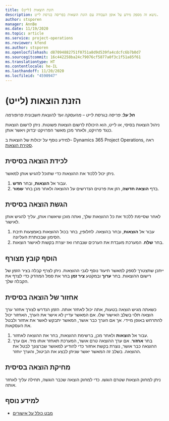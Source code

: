 ```yaml
---
title: הזנת הוצאות (לייט)
description: נושא זה מספק מידע על אופן העבודה עם הזנת הוצאות בפריסה בגרסת לייט.
author: stsporen
manager: AnnBe
ms.date: 11/19/2020
ms.topic: article
ms.service: project-operations
ms.reviewer: kfend
ms.author: stsporen
ms.openlocfilehash: d87094882751f0751a8d9d539fa4cdcfc6b7b0d7
ms.sourcegitcommit: 16c442258ba24c79076cf5877a0f3c1f51a85f61
ms.translationtype: HT
ms.contentlocale: he-IL
ms.lasthandoff: 11/20/2020
ms.locfileid: "4590947"
---
```

# <a name="expense-entry-lite"></a>הזנת הוצאות (לייט)

_**חל על**: פריסה בגרסת לייט – מהעסקה ועד להוצאת חשבונית פרופורמה_

ניהול הוצאות בסיסי, או לייט, הוא היכולת לרשום הוצאות פשוטות. ניתן לרשום הוצאות כנגד פרויקט, ולאחר מכן מאשר הפרויקט יבדוק ויאשר אותן.

למידע נוסף על יכולות של הוצאות ב- Dynamics 365 Project Operations, ראה [סקירת הוצאות](expense-overview.md).

## <a name="capture-a-basic-expense"></a>לכידת הוצאה בסיסית

ניתן יכול ללכוד את ההוצאות כדי שתוכל להגיש אותן למאשר.

1. עבור אל **הוצאות**, ובחר **חדש**.
2. בדף **הוצאה חדשה**, הזן את פרטים הנדרשים על ההוצאה ולאחר מכן בחר **שמור**.

## <a name="submit-a-basic-expense"></a>הגשת הוצאה בסיסית

לאחר שסיימת ללכוד את כל ההוצאות שלך, ואתה מוכן שיאשרו אותן, עליך להגיש אותן לאישור.

1. עבור אל **הוצאות**, ובחר בהוצאה. לחלופין, בחר בכול ההוצאות באמצעות תיבת הסימון שבכותרת העליונה.
2. בחר **שלח**. המערכת מעבדת את הערכים שנבחרו ואז יוצרת בקשות לאישור הוצאות.

## <a name="add-an-attachment"></a>הוסף קובץ מצורף

ייתכן שתצטרך לספק למאשר תיעוד נוסף לגבי ההוצאות. ניתן לצרף קבלה בציר הזמן של רישום ההוצאות. בחר **ערוך** ובמקטע **ציר זמן** בחר את סמל המהדק כדי לצרף את הקבלה שלך.

## <a name="recall-a-basic-expense"></a>אחזור של הוצאה בסיסית

כשאתה מגיש הוצאה בטעות, אתה יכול לאחזר אותה. הזמן הנדרש לצורך אחזור ערך הוצאה תלוי בשלב האישור שלו.  אם המאשר עדיין לא אישר את הערך, האחזור יכול להתרחש באופן מיידי. אך אם הערך כבר אושר, המאשר יתבקש לאשר את אחזור ולבטל את העסקאות.

1. עבור אל **הוצאות** ולאחר מכן, ברשימת ההוצאות, בחר את ההוצאה לאחזור.
2. בחר **אחזור**. אם ערך ההוצאה טרם אושר, המערכת תאחזר אותו מיד. אם ערך ההוצאה כבר אושר, נוצרת בקשת אחזור כדי להודיע למאושר שברצונך לבטל את ההוצאה. בשלב זה המאשר יאשר שניתן לבצע את הביטול, והערך יוחזר.

## <a name="delete-a-basic-expense"></a>מחיקת הוצאה בסיסית

ניתן למחוק הוצאות שטרם הוגשו. כדי למחוק הוצאה שכבר הוגשה, תחילה עליך לאחזר אותה.

## <a name="see-also"></a>למידע נוסף

- [מבט כולל על אישורים](../approvals/approvals-overview.md)
